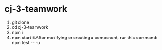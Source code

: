 # cj-3-teamwork
1. git clone
2. cd cj-3-teamwork
3. npm i
4. npm start
5.After modifying or creating a component, run this command: npm test -- -u 
